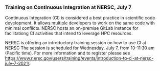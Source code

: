 ### Training on Continuous Integration at NERSC, July 7

Continuous Integration (CI) is considered a best practice in scientific code
development. It allows multiple developers to work on the same code with minimal
conflicts. NERSC hosts an on-premise GitLab instance for facilitationg CI
activities that intend to leverage HPC resources.

NERSC is offering an introductory training session on how to use CI at NERSC
The session is scheduled for Wednesday, July 7, from 10-11:30 am (Pacific time).
For more information and to register please see 
<https://www.nersc.gov/users/training/events/introduction-to-ci-at-nersc-july-7-2021/>.
